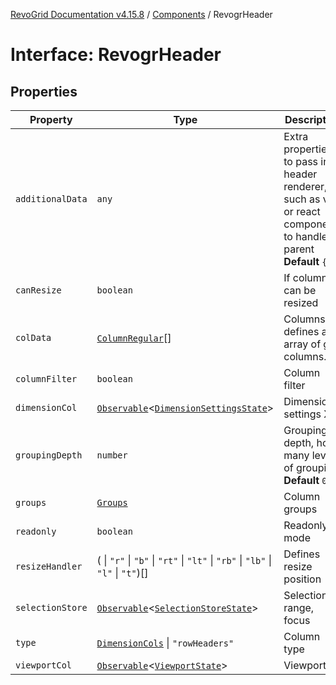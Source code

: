 [RevoGrid Documentation v4.15.8](README.md) / [Components](Namespace.Components.md) / RevogrHeader

# Interface: RevogrHeader

## Properties

| Property | Type | Description | Defined in |
| ------ | ------ | ------ | ------ |
| `additionalData` | `any` | Extra properties to pass into header renderer, such as vue or react components to handle parent **Default** `{}` | [src/components.d.ts:553](https://github.com/revolist/revogrid/blob/2ac43d2713c9d394ff33675f959c6432bf5aa023/src/components.d.ts#L553) |
| `canResize` | `boolean` | If columns can be resized | [src/components.d.ts:557](https://github.com/revolist/revogrid/blob/2ac43d2713c9d394ff33675f959c6432bf5aa023/src/components.d.ts#L557) |
| `colData` | [`ColumnRegular`](Interface.ColumnRegular.md)[] | Columns - defines an array of grid columns. | [src/components.d.ts:561](https://github.com/revolist/revogrid/blob/2ac43d2713c9d394ff33675f959c6432bf5aa023/src/components.d.ts#L561) |
| `columnFilter` | `boolean` | Column filter | [src/components.d.ts:565](https://github.com/revolist/revogrid/blob/2ac43d2713c9d394ff33675f959c6432bf5aa023/src/components.d.ts#L565) |
| `dimensionCol` | [`Observable`](TypeAlias.Observable.md)\<[`DimensionSettingsState`](Interface.DimensionSettingsState.md)\> | Dimension settings X | [src/components.d.ts:569](https://github.com/revolist/revogrid/blob/2ac43d2713c9d394ff33675f959c6432bf5aa023/src/components.d.ts#L569) |
| `groupingDepth` | `number` | Grouping depth, how many levels of grouping **Default** `0` | [src/components.d.ts:574](https://github.com/revolist/revogrid/blob/2ac43d2713c9d394ff33675f959c6432bf5aa023/src/components.d.ts#L574) |
| `groups` | [`Groups`](TypeAlias.Groups.md) | Column groups | [src/components.d.ts:578](https://github.com/revolist/revogrid/blob/2ac43d2713c9d394ff33675f959c6432bf5aa023/src/components.d.ts#L578) |
| `readonly` | `boolean` | Readonly mode | [src/components.d.ts:582](https://github.com/revolist/revogrid/blob/2ac43d2713c9d394ff33675f959c6432bf5aa023/src/components.d.ts#L582) |
| `resizeHandler` | ( \| `"r"` \| `"b"` \| `"rt"` \| `"lt"` \| `"rb"` \| `"lb"` \| `"l"` \| `"t"`)[] | Defines resize position | [src/components.d.ts:586](https://github.com/revolist/revogrid/blob/2ac43d2713c9d394ff33675f959c6432bf5aa023/src/components.d.ts#L586) |
| `selectionStore` | [`Observable`](TypeAlias.Observable.md)\<[`SelectionStoreState`](TypeAlias.SelectionStoreState.md)\> | Selection, range, focus | [src/components.d.ts:590](https://github.com/revolist/revogrid/blob/2ac43d2713c9d394ff33675f959c6432bf5aa023/src/components.d.ts#L590) |
| `type` | [`DimensionCols`](TypeAlias.DimensionCols.md) \| `"rowHeaders"` | Column type | [src/components.d.ts:594](https://github.com/revolist/revogrid/blob/2ac43d2713c9d394ff33675f959c6432bf5aa023/src/components.d.ts#L594) |
| `viewportCol` | [`Observable`](TypeAlias.Observable.md)\<[`ViewportState`](Interface.ViewportState.md)\> | Viewport X | [src/components.d.ts:598](https://github.com/revolist/revogrid/blob/2ac43d2713c9d394ff33675f959c6432bf5aa023/src/components.d.ts#L598) |
